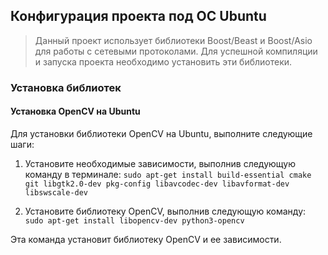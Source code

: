 ## Конфигурация проекта под ОС Ubuntu
> Данный проект использует библиотеки Boost/Beast и Boost/Asio для работы с сетевыми протоколами. Для успешной компиляции и запуска проекта необходимо установить эти библиотеки.

### Установка библиотек
#### Установка OpenCV на Ubuntu
Для установки библиотеки OpenCV на Ubuntu, выполните следующие шаги:
1. Установите необходимые зависимости, выполнив следующую команду в терминале:
``` sudo apt-get install build-essential cmake git libgtk2.0-dev pkg-config libavcodec-dev libavformat-dev libswscale-dev ```

2. Установите библиотеку OpenCV, выполнив следующую команду:
``` sudo apt-get install libopencv-dev python3-opencv ```

Эта команда установит библиотеку OpenCV и ее зависимости.